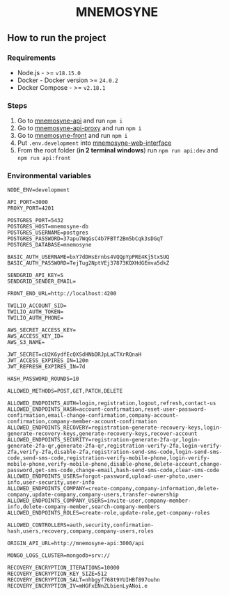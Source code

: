 <h1 align="center">
    MNEMOSYNE
</h1>

## How to run the project

### Requirements

- Node.js - >= `v18.15.0`
- Docker - Docker version >= `24.0.2`
- Docker Compose - >= `v2.18.1`

### Steps

1. Go to [mnemosyne-api](mnemosyne-web-interface/mnemosyne-api) and run `npm i`
2. Go to [mnemosyne-api-proxy](mnemosyne-web-interface/mnemosyne-api-proxy) and run `npm i`
3. Go to [mnemosyne-front](mnemosyne-web-interface/mnemosyne-front) and run `npm i`
4. Put `.env.development` into [mnemosyne-web-interface](mnemosyne-web-interface)
5. From the root folder (**in 2 terminal windows**) run `npm run api:dev` and `npm run api:front`

### Environmental variables

```
NODE_ENV=development

API_PORT=3000
PROXY_PORT=4201

POSTGRES_PORT=5432
POSTGRES_HOST=mnemosyne-db
POSTGRES_USERNAME=postgres
POSTGRES_PASSWORD=37apu7WqGsC4b7FBTf2Bm5bCqk3sDGqT
POSTGRES_DATABASE=mnemosyne

BASIC_AUTH_USERNAME=bxY7dDHsErnbs4VQQpYpPRE4Kj5txSUQ
BASIC_AUTH_PASSWORD=TejTug2NptVEj37873KQXHdGEmva5dkZ

SENDGRID_API_KEY=S
SENDGRID_SENDER_EMAIL=

FRONT_END_URL=http://localhost:4200

TWILIO_ACCOUNT_SID=
TWILIO_AUTH_TOKEN=
TWILIO_AUTH_PHONE=

AWS_SECRET_ACCESS_KEY=
AWS_ACCESS_KEY_ID=
AWS_S3_NAME=

JWT_SECRET=cU2K6ydfEcQXSdHNbDRJpLaCTXrRQnaH
JWT_ACCESS_EXPIRES_IN=120m
JWT_REFRESH_EXPIRES_IN=7d

HASH_PASSWORD_ROUNDS=10

ALLOWED_METHODS=POST,GET,PATCH,DELETE

ALLOWED_ENDPOINTS_AUTH=login,registration,logout,refresh,contact-us
ALLOWED_ENDPOINTS_HASH=account-confirmation,reset-user-password-confirmation,email-change-confirmation,company-account-confirmation,company-member-account-confirmation
ALLOWED_ENDPOINTS_RECOVERY=registration-generate-recovery-keys,login-generate-recovery-keys,generate-recovery-keys,recover-account
ALLOWED_ENDPOINTS_SECURITY=registration-generate-2fa-qr,login-generate-2fa-qr,generate-2fa-qr,registration-verify-2fa,login-verify-2fa,verify-2fa,disable-2fa,registration-send-sms-code,login-send-sms-code,send-sms-code,registration-verify-mobile-phone,login-verify-mobile-phone,verify-mobile-phone,disable-phone,delete-account,change-password,get-sms-code,change-email,hash-send-sms-code,clear-sms-code
ALLOWED_ENDPOINTS_USERS=forgot-password,upload-user-photo,user-info,user-security,user-info
ALLOWED_ENDPOINTS_COMPANY=create-company,company-information,delete-company,update-company,company-users,transfer-ownership
ALLOWED_ENDPOINTS_COMPANY_USERS=invite-user,company-member-info,delete-company-member,search-company-members
ALLOWED_ENDPOINTS_ROLES=create-role,update-role,get-company-roles

ALLOWED_CONTROLLERS=auth,security,confirmation-hash,users,recovery,company,company-users,roles

ORIGIN_API_URL=http://mnemosyne-api:3000/api

MONGO_LOGS_CLUSTER=mongodb+srv://

RECOVERY_ENCRYPTION_ITERATIONS=10000
RECOVERY_ENCRYPTION_KEY_SIZE=512
RECOVERY_ENCRYPTION_SALT=nhbgyf768t9YUIHBf897ouhn
RECOVERY_ENCRYPTION_IV=mHGFxENnZLbienLyANoi.e
```

